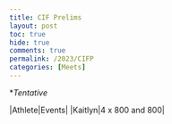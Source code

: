 ```yaml
---
title: CIF Prelims
layout: post
toc: true 
hide: true
comments: true
permalink: /2023/CIFP
categories: [Meets]
---
```


**Tentative*

|Athlete|Events|
|Kaitlyn|4 x 800 and 800|